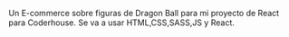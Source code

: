 Un E-commerce sobre figuras de Dragon Ball para mi proyecto de React para Coderhouse. Se va a usar HTML,CSS,SASS,JS y React. 
